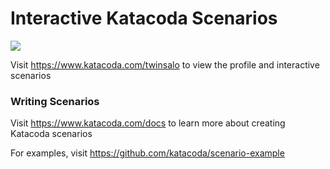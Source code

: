 # Interactive Katacoda Scenarios

[![](http://shields.katacoda.com/katacoda/twinsalo/count.svg)](https://www.katacoda.com/twinsalo "Get your profile on Katacoda.com")

Visit https://www.katacoda.com/twinsalo to view the profile and interactive scenarios

### Writing Scenarios
Visit https://www.katacoda.com/docs to learn more about creating Katacoda scenarios

For examples, visit https://github.com/katacoda/scenario-example
